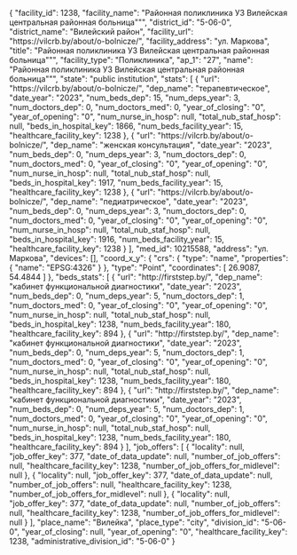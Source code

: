 {
    "facility_id": 1238,
    "facility_name": "Районная поликлиника УЗ Вилейская центральная районная больница\"\"",
    "district_id": "5-06-0",
    "district_name": "Вилейский район",
    "facility_url": "https:\/\/vilcrb.by\/about\/o-bolnicze\/",
    "facility_address": "ул. Маркова",
    "title": "Районная поликлиника УЗ Вилейская центральная районная больница\"\"",
    "facility_type": "Поликлиника",
    "ap_1": "27",
    "name": "Районная поликлиника УЗ Вилейская центральная районная больница\"\"",
    "state": "public institution",
    "stats": [
        {
            "url": "https:\/\/vilcrb.by\/about\/o-bolnicze\/",
            "dep_name": "терапевтическое",
            "date_year": "2023",
            "num_beds_dep": 15,
            "num_deps_year": 3,
            "num_doctors_dep": 0,
            "num_doctors_med": 0,
            "year_of_closing": "0",
            "year_of_opening": "0",
            "num_nurse_in_hosp": null,
            "total_nub_staf_hosp": null,
            "beds_in_hospital_key": 1866,
            "num_beds_facility_year": 15,
            "healthcare_facility_key": 1238
        },
        {
            "url": "https:\/\/vilcrb.by\/about\/o-bolnicze\/",
            "dep_name": "женская консультация",
            "date_year": "2023",
            "num_beds_dep": 0,
            "num_deps_year": 3,
            "num_doctors_dep": 0,
            "num_doctors_med": 0,
            "year_of_closing": "0",
            "year_of_opening": "0",
            "num_nurse_in_hosp": null,
            "total_nub_staf_hosp": null,
            "beds_in_hospital_key": 1917,
            "num_beds_facility_year": 15,
            "healthcare_facility_key": 1238
        },
        {
            "url": "https:\/\/vilcrb.by\/about\/o-bolnicze\/",
            "dep_name": "педиатрическое",
            "date_year": "2023",
            "num_beds_dep": 0,
            "num_deps_year": 3,
            "num_doctors_dep": 0,
            "num_doctors_med": 0,
            "year_of_closing": "0",
            "year_of_opening": "0",
            "num_nurse_in_hosp": null,
            "total_nub_staf_hosp": null,
            "beds_in_hospital_key": 1916,
            "num_beds_facility_year": 15,
            "healthcare_facility_key": 1238
        }
    ],
    "med_id": 10215588,
    "address": "ул. Маркова",
    "devices": [],
    "coord_x_y": {
        "crs": {
            "type": "name",
            "properties": {
                "name": "EPSG:4326"
            }
        },
        "type": "Point",
        "coordinates": [
            26.9087,
            54.4844
        ]
    },
    "beds_stats": [
        {
            "url": "http:\/\/firststep.by\/",
            "dep_name": "кабинет функциональной диагностики",
            "date_year": "2023",
            "num_beds_dep": 0,
            "num_deps_year": 5,
            "num_doctors_dep": 1,
            "num_doctors_med": 0,
            "year_of_closing": "0",
            "year_of_opening": "0",
            "num_nurse_in_hosp": null,
            "total_nub_staf_hosp": null,
            "beds_in_hospital_key": 1238,
            "num_beds_facility_year": 180,
            "healthcare_facility_key": 894
        },
        {
            "url": "http:\/\/firststep.by\/",
            "dep_name": "кабинет функциональной диагностики",
            "date_year": "2023",
            "num_beds_dep": 0,
            "num_deps_year": 5,
            "num_doctors_dep": 1,
            "num_doctors_med": 0,
            "year_of_closing": "0",
            "year_of_opening": "0",
            "num_nurse_in_hosp": null,
            "total_nub_staf_hosp": null,
            "beds_in_hospital_key": 1238,
            "num_beds_facility_year": 180,
            "healthcare_facility_key": 894
        },
        {
            "url": "http:\/\/firststep.by\/",
            "dep_name": "кабинет функциональной диагностики",
            "date_year": "2023",
            "num_beds_dep": 0,
            "num_deps_year": 5,
            "num_doctors_dep": 1,
            "num_doctors_med": 0,
            "year_of_closing": "0",
            "year_of_opening": "0",
            "num_nurse_in_hosp": null,
            "total_nub_staf_hosp": null,
            "beds_in_hospital_key": 1238,
            "num_beds_facility_year": 180,
            "healthcare_facility_key": 894
        }
    ],
    "job_offers": [
        {
            "locality": null,
            "job_offer_key": 377,
            "date_of_data_update": null,
            "number_of_job_offers": null,
            "healthcare_facility_key": 1238,
            "number_of_job_offers_for_midlevel": null
        },
        {
            "locality": null,
            "job_offer_key": 377,
            "date_of_data_update": null,
            "number_of_job_offers": null,
            "healthcare_facility_key": 1238,
            "number_of_job_offers_for_midlevel": null
        },
        {
            "locality": null,
            "job_offer_key": 377,
            "date_of_data_update": null,
            "number_of_job_offers": null,
            "healthcare_facility_key": 1238,
            "number_of_job_offers_for_midlevel": null
        }
    ],
    "place_name": "Вилейка",
    "place_type": "city",
    "division_id": "5-06-0",
    "year_of_closing": null,
    "year_of_opening": "0",
    "healthcare_facility_key": 1238,
    "administrative_division_id": "5-06-0"
}